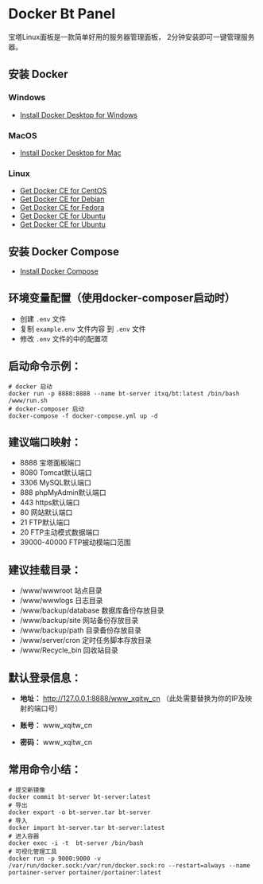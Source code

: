 Docker Bt Panel
===============

宝塔Linux面板是一款简单好用的服务器管理面板， 2分钟安装即可一键管理服务器。

## 安装 Docker

### Windows
+ [Install Docker Desktop for Windows](https://docs.docker.com/docker-for-windows/install/)

### MacOS
+ [Install Docker Desktop for Mac](https://docs.docker.com/docker-for-mac/install/)

### Linux
+ [Get Docker CE for CentOS](https://docs.docker.com/install/linux/docker-ce/centos/)
+ [Get Docker CE for Debian](https://docs.docker.com/install/linux/docker-ce/debian/)
+ [Get Docker CE for Fedora](https://docs.docker.com/install/linux/docker-ce/fedora/)
+ [Get Docker CE for Ubuntu](https://docs.docker.com/install/linux/docker-ce/ubuntu/)
+ [Get Docker CE for Ubuntu](https://docs.docker.com/install/linux/docker-ce/ubuntu/)

## 安装 Docker Compose

+ [Install Docker Compose](https://docs.docker.com/compose/install/)


## 环境变量配置（使用docker-composer启动时）

+ 创建 `.env` 文件
+ 复制 `example.env` 文件内容 到 `.env` 文件
+ 修改 `.env` 文件的中的配置项

## 启动命令示例：

```shell
# docker 启动
docker run -p 8888:8888 --name bt-server itxq/bt:latest /bin/bash /www/run.sh
# docker-composer 启动
docker-compose -f docker-compose.yml up -d
```

## 建议端口映射：

+ 8888 宝塔面板端口
+ 8080 Tomcat默认端口
+ 3306 MySQL默认端口
+ 888 phpMyAdmin默认端口
+ 443 https默认端口
+ 80 网站默认端口
+ 21 FTP默认端口
+ 20 FTP主动模式数据端口
+ 39000-40000 FTP被动模端口范围

## 建议挂载目录：

+ /www/wwwroot 站点目录
+ /www/wwwlogs 日志目录
+ /www/backup/database 数据库备份存放目录
+ /www/backup/site  网站备份存放目录
+ /www/backup/path  目录备份存放目录
+ /www/server/cron 定时任务脚本存放目录
+ /www/Recycle_bin 回收站目录

## 默认登录信息：

+ **地址：** http://127.0.0.1:8888/www_xqitw_cn （此处需要替换为你的IP及映射的端口号）

+ **账号：** www_xqitw_cn

+ **密码：** www_xqitw_cn

## 常用命令小结：

```shell
# 提交新镜像
docker commit bt-server bt-server:latest
# 导出
docker export -o bt-server.tar bt-server
# 导入
docker import bt-server.tar bt-server:latest
# 进入容器
docker exec -i -t  bt-server /bin/bash
# 可视化管理工具
docker run -p 9000:9000 -v /var/run/docker.sock:/var/run/docker.sock:ro --restart=always --name portainer-server portainer/portainer:latest 
```
